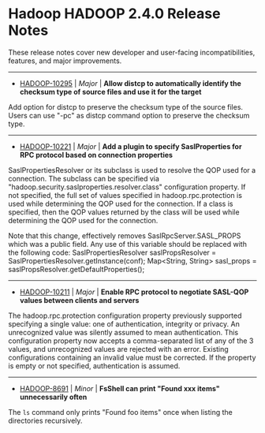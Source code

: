 # Hadoop HADOOP 2.4.0 Release Notes

These release notes cover new developer and user-facing incompatibilities, features, and major improvements.


---

* [HADOOP-10295](https://issues.apache.org/jira/browse/HADOOP-10295) | *Major* | **Allow distcp to automatically identify the checksum type of source files and use it for the target**

Add option for distcp to preserve the checksum type of the source files. Users can use "-pc" as distcp command option to preserve the checksum type.


---

* [HADOOP-10221](https://issues.apache.org/jira/browse/HADOOP-10221) | *Major* | **Add a plugin to specify SaslProperties for RPC protocol based on connection properties**

SaslPropertiesResolver  or its subclass is used to resolve the QOP used for a connection. The subclass can be specified via "hadoop.security.saslproperties.resolver.class" configuration property. If not specified, the full set of values specified in hadoop.rpc.protection is used while determining the QOP used for the  connection. If a class is specified, then the QOP values returned by the class will be used while determining the QOP used for the connection.

Note that this change, effectively removes SaslRpcServer.SASL\_PROPS which was a public field. Any use of this variable  should be replaced with the following code:
SaslPropertiesResolver saslPropsResolver = SaslPropertiesResolver.getInstance(conf);
Map<String, String> sasl\_props = saslPropsResolver.getDefaultProperties();


---

* [HADOOP-10211](https://issues.apache.org/jira/browse/HADOOP-10211) | *Major* | **Enable RPC protocol to negotiate SASL-QOP values between clients and servers**

The hadoop.rpc.protection configuration property previously supported specifying a single value: one of authentication, integrity or privacy.  An unrecognized value was silently assumed to mean authentication.  This configuration property now accepts a comma-separated list of any of the 3 values, and unrecognized values are rejected with an error. Existing configurations containing an invalid value must be corrected. If the property is empty or not specified, authentication is assumed.


---

* [HADOOP-8691](https://issues.apache.org/jira/browse/HADOOP-8691) | *Minor* | **FsShell can print "Found xxx items" unnecessarily often**

The `ls` command only prints "Found foo items" once when listing the directories recursively.



